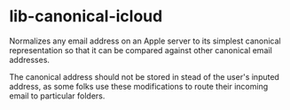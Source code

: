 lib-canonical-icloud
====================

Normalizes any email address on an Apple server to its simplest canonical representation so that it can be compared against other canonical email addresses.

The canonical address should not be stored in stead of the user's inputed address, as some folks use these modifications to route their incoming email to particular folders.
